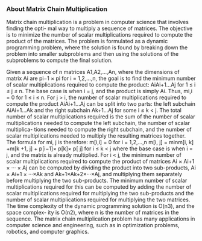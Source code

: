 
### About Matrix Chain Multiplication
Matrix chain multiplication is a problem in computer science that involves finding the opti-
mal way to multiply a sequence of matrices. The objective is to minimize the number of scalar
multiplications required to compute the product of the matrices. The problem is formulated as
a dynamic programming problem, where the solution is found by breaking down the problem
into smaller subproblems and then using the solutions of the subproblems to compute the final
solution.

Given a sequence of n matrices A1,A2,...,An, where the dimensions of matrix Ai are pi−1 ×
pi for i = 1,2,...,n, the goal is to find the minimum number of scalar multiplications required
to compute the product: AiAi+1...Aj for 1 ≤ i ≤ j ≤ n.
The base case is when i = j, and the product is simply Ai. Thus, mi,i = 0 for 1 ≤ i ≤ n.
For j > i, the number of scalar multiplications required to compute the product AiAi+1...Aj
can be split into two parts: the left subchain AiAi+1...Ak and the right subchain Ak+1...Aj for
some i ≤ k < j. The total number of scalar multiplications required is the sum of the number
of scalar multiplications needed to compute the left subchain, the number of scalar multiplica-
tions needed to compute the right subchain, and the number of scalar multiplications needed to
multiply the resulting matrices together.
The formula for mi, j is therefore: m[i,i] = 0 for i = 1,2,...,n
m[i, j] = minm[i, k] +m[k +1, j] + p[i−1]× p[k]× p[ j] for i ≤ k < j
where the base case is when i = j, and the matrix is already multiplied. For i < j, the
minimum number of scalar multiplications required to compute the product of matrices Ai ×
Ai+1 × ··· × Aj can be computed by dividing the product into two sub-products, Ai × Ai+1 ×
···×Ak and Ak+1×Ak+2×···×Aj, and multiplying them separately before multiplying the two
sub-products. The minimum number of scalar multiplications required for this can be computed
by adding the number of scalar multiplications required for multiplying the two sub-products
and the number of scalar multiplications required for multiplying the two matrices.
The time complexity of the dynamic programming solution is O(n3), and the space complex-
ity is O(n2), where n is the number of matrices in the sequence. The matrix chain multiplication
problem has many applications in computer science and engineering, such as in optimization
problems, robotics, and computer graphics.
